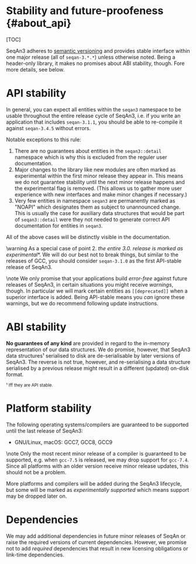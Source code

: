 # Stability and future-proofeness {#about_api}

[TOC]

SeqAn3 adheres to [semantic versioning](https://semvar.org) and provides stable interface within
one major release (all of `seqan-3.*.*`) unless otherwise noted.
Being a header-only library, it makes no promises about ABI stability, though.
Fore more details, see below.

# API stability

In general, you can expect all entities within the `seqan3` namespace to be usable throughout the entire
release cycle of SeqAn3, i.e. if you write an application that includes `seqan-3.1.1`, you should be able
to re-compile it against `seqan-3.4.5` without errors.

Notable exceptions to this rule:
  1. There are no guarantees about entities in the `seqan3::detail` namespace which is why this is excluded from
     the reguler user documentation.
  2. Major changes to the library like new modules are often marked as experimental within the first minor release
     they appear in. This means we do not guarantee stability until the next minor release happens and the experimental
     flag is removed. (This allows us to gather more user experience with new interfaces and make minor changes if
     necessary.)
  3. Very few entities in namespace `seqan3` are permanently marked as "NOAPI" which designates them as subject to
     unannounced change. This is usually the case for auxiliary data structures that would be part of
     `seqan3::detail` were they not needed to generate correct API documentation for entities in `seqan3`.

All of the above cases will be distinctly visible in the documentation.

\warning
As a special case of point 2. **the entire 3.0.* release is marked as experimental**.
We will do our best not to break things, but similar to the releases of GCC, you should consider `seqan-3.1.0` as
the first API-stable release of SeqAn3.

\note
We only promise that your applications build *error-free* against future releases of SeqAn3, in certain
situations you might receive *warnings*, though.
In particular we will mark certain entities as `[[deprecated]]` when a superior interface is added.
Being API-stable means you *can* ignore these warnings, but we do recommend following update instructions.

# ABI stability

**No guarantees of any kind** are provided in regard to the in-memory representation of our data structures.
We do promise, however, that SeqAn3 data structures¹ serialised to disk are de-serialisable by later versions of SeqAn3.
The reverse is not true, however, and re-serialising a data structure serialised by a previous release might result in
a different (updated) on-disk format.

<small>¹ Iff they are API stable.</small>

# Platform stability

The following operating systems/compilers are guaranteed to be supported until the last release of SeqAn3:
  * GNU/Linux, macOS: GCC7, GCC8, GCC9

\note
Only the most recent minor release of a compiler is guaranteed to be supported, e.g. when `gcc-7.5` is released,
we may drop support for `gcc-7.4`.
Since all platforms with an older version receive minor release updates, this should not be a problem.

More platforms and compilers will be added during the SeqAn3 lifecycle, but some will be marked as
*experimentally supported* which means support may be dropped later on.

# Dependencies

We may add additional dependencies in future minor releases of SeqAn or raise the required versions of current
dependencies.
However, we promise not to add *required* dependencies that result in new licensing obligations or link-time
dependencies.
